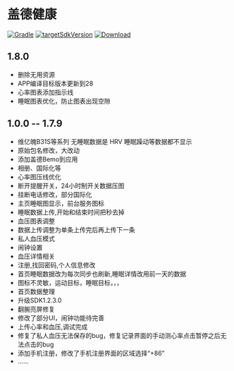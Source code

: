 # 盖德健康
[![Gradle](https://img.shields.io/badge/gradle-3.2.0-blue)](https://gradle.org/)
[![targetSdkVersion](https://img.shields.io/badge/targetSdkVersion-28-blue)](https://developer.android.google.cn/about/versions/pie/android-9.0-changes-28?)
[![Download](https://img.shields.io/badge/盖德健康(beta).apk-1.8.0-brightgreen)](https://www.pgyer.com/1TyL)

## 1.8.0
* 删除无用资源
* APP编译目标版本更新到28
* 心率图表添加指示线
* 睡眠图表优化，防止图表出现空隙

## 1.0.0  -- 1.7.9
* 维亿魄B31S等系列 无睡眠数据是 HRV 睡眠躁动等数据都不显示
* 原始包名修改，大改动
* 添加盖德Bemo到应用
* 相册、国际化等
* 心率图压线优化
* 断开提醒开关，24小时制开关数据压图
* 挂断电话修改，部分国际化
* 主页睡眠图显示，前台服务图标
* 睡眠数据上传,开始和结束时间把秒去掉
* 血压图表调整
* 数据上传调整为单条上传完后再上传下一条
* 私人血压模式
* 闹钟设置
* 血压详情相关
* 注册,找回密码,个人信息修改
* 首页睡眠数据改为每次同步也刷新,睡眠详情改用前一天的数据
* 图标不灵敏，运动目标，睡眠目标，，，
* 首页数据整理
* 升级SDK1.2.3.0
* 翻腕亮屏修复
* 修改了部分UI，闹钟功能待完善
* 上传心率和血压,调试完成
* 修复了私人血压无法保存的bug，修复记录界面的手动测心率点击暂停之后无法点击的bug
* 添加手机注册，修改了手机注册界面的区域选择“+86”
* ......

